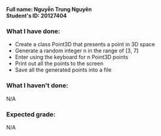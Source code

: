 **Full name: Nguyễn Trung Nguyên**  
**Student's ID: 20127404**  
  
### What I have done:
- Create a class Point3D that presents a point in 3D space
- Generate a random integer n in the range of [3, 7]
- Enter using the keyboard for n Point3D points
- Print out all the points to the screen
- Save all the generated points into a file

### What I haven't done:
N/A

### Expected grade:
N/A